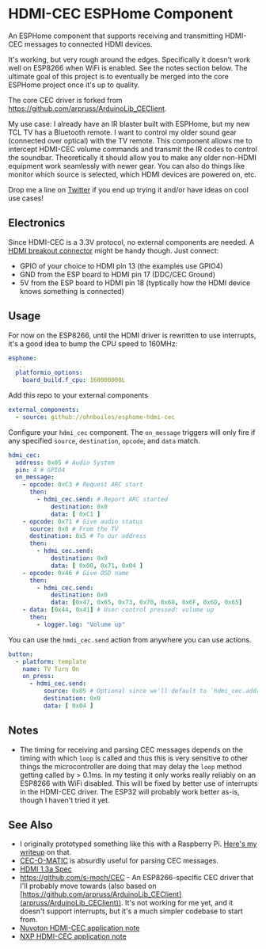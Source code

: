 # HDMI-CEC ESPHome Component

An ESPHome component that supports receiving and transmitting HDMI-CEC messages to connected HDMI devices.

It's working, but very rough around the edges. Specifically it doesn't work well on ESP8266 when WiFi is enabled. See the notes section below. The ultimate goal of this project is to eventually be merged into the core ESPHome project once it's up to quality.

The core CEC driver is forked from https://github.com/arpruss/ArduinoLib_CEClient.

My use case: I already have an IR blaster built with ESPHome, but my new TCL TV has a Bluetooth remote. I want to control my older sound gear (connected over optical) with the TV remote. This component allows me to intercept HDMI-CEC volume commands and transmit the IR codes to control the soundbar. Theoretically it should allow you to make any older non-HDMI equipment work seamlessly with newer gear. You can also do things like monitor which source is selected, which HDMI devices are powered on, etc.

Drop me a line on [Twitter](http://twitter.com/johnboiles) if you end up trying it and/or have ideas on cool use cases!

## Electronics

Since HDMI-CEC is a 3.3V protocol, no external components are needed. A [HDMI breakout connector](https://www.amazon.com/gp/product/B075Q8HG2B) might be handy though. Just connect:

* GPIO of your choice to HDMI pin 13 (the examples use GPIO4)
* GND from the ESP board to HDMI pin 17 (DDC/CEC Ground)
* 5V from the ESP board to HDMI pin 18 (typtically how the HDMI device knows something is connected)

## Usage

For now on the ESP8266, until the HDMI driver is rewritten to use interrupts, it's a good idea to bump the CPU speed to 160MHz:

```yaml
esphome:
  ...
  platformio_options:
    board_build.f_cpu: 160000000L
```

Add this repo to your external components

```yaml
external_components:
  - source: github://ohnboiles/esphome-hdmi-cec
```

Configure your `hdmi_cec` component. The `on_message` triggers will only fire if any specified `source`, `destination`, `opcode`, and `data` match.

```yaml
hdmi_cec:
  address: 0x05 # Audio System
  pin: 4 # GPIO4
  on_message:
    - opcode: 0xC3 # Request ARC start
      then:
        - hdmi_cec.send: # Report ARC started
            destination: 0x0
            data: [ 0xC1 ]
    - opcode: 0x71 # Give audio status
      source: 0x0 # From the TV
      destination: 0x5 # To our address
      then:
        - hdmi_cec.send:
            destination: 0x0
            data: [ 0x00, 0x71, 0x04 ]
    - opcode: 0x46 # Give OSD name
      then:
        - hdmi_cec.send:
            destination: 0x0
            data: [0x47, 0x65, 0x73, 0x70, 0x68, 0x6F, 0x6D, 0x65]
    - data: [0x44, 0x41] # User control pressed: volume up
      then:
        - logger.log: "Volume up"
```

You can use the `hmdi_cec.send` action from anywhere you can use actions.

```yaml
button:
  - platform: template
    name: TV Turn On
    on_press:
      - hdmi_cec.send:
          source: 0x05 # Optional since we'll default to `hdmi_cec.address`
          destination: 0x0
          data: [ 0x04 ]
```

## Notes

* The timing for receiving and parsing CEC messages depends on the timing with which `loop` is called and thus this is very sensitive to other things the microcontroller are doing that may delay the `loop` method getting called by > 0.1ms. In my testing it only works really reliably on an ESP8266 with WiFi disabled. This will be fixed by better use of interrupts in the HDMI-CEC driver. The ESP32 will probably work better as-is, though I haven't tried it yet.

## See Also

* I originally prototyped something like this with a Raspberry Pi. [Here's my writeup](https://community.home-assistant.io/t/cec-volume-control-for-ir-devices-by-pretending-to-be-an-hdmi-arc-device/323047/7) on that.
* [CEC-O-MATIC](https://www.cec-o-matic.com) is absurdly useful for parsing CEC messages.
* [HDMI 1.3a Spec](https://web.archive.org/web/20171009194844/http://www.microprocessor.org/HDMISpecification13a.pdf)
* https://github.com/s-moch/CEC - An ESP8266-specific CEC driver that I'll probably move towards (also based on [https://github.com/arpruss/ArduinoLib_CEClient](arpruss/ArduinoLib_CEClient)). It's not working for me yet, and it doesn't support interrupts, but it's a much simpler codebase to start from.
* [Nuvoton HDMI-CEC application note](https://www.nuvoton.com/export/resource-files/AN_0004_HDMI-CEC_EN_Rev1.00.pdf)
* [NXP HDMI-CEC application note](https://www.nxp.com/docs/en/application-note/AN12732.pdf)
